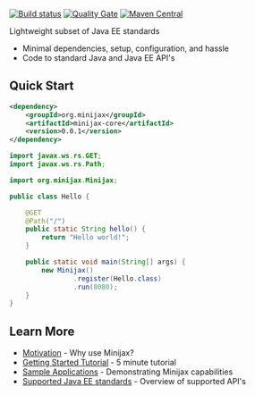 
[![Build status](https://travis-ci.org/minijax/minijax.svg?branch=master)](https://travis-ci.org/minijax/minijax) [![Quality Gate](https://sonarcloud.io/api/badges/gate?key=org.minijax:minijax)](https://sonarcloud.io/dashboard/index/org.minijax:minijax) [![Maven Central](https://maven-badges.herokuapp.com/maven-central/org.minijax/minijax/badge.svg)](http://mvnrepository.com/artifact/org.minijax)

Lightweight subset of Java EE standards

* Minimal dependencies, setup, configuration, and hassle
* Code to standard Java and Java EE API's

Quick Start
-----------

```xml
<dependency>
    <groupId>org.minijax</groupId>
    <artifactId>minijax-core</artifactId>
    <version>0.0.1</version>
</dependency>
```

```java
import javax.ws.rs.GET;
import javax.ws.rs.Path;

import org.minijax.Minijax;

public class Hello {

    @GET
    @Path("/")
    public static String hello() {
        return "Hello world!";
    }

    public static void main(String[] args) {
        new Minijax()
                .register(Hello.class)
                .run(8080);
    }
}
```

Learn More
----------

* [Motivation](motivation.html) - Why use Minijax?
* [Getting Started Tutorial](getting-started.html) - 5 minute tutorial
* [Sample Applications](minijax-examples/index.html) - Demonstrating Minijax capabilities
* [Supported Java EE standards](javaee.html) - Overview of supported API's
